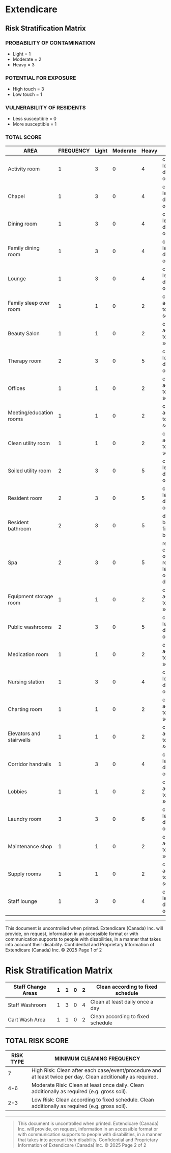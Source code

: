 # Extendicare
## Risk Stratification Matrix

### PROBABILITY OF CONTAMINATION
- Light = 1
- Moderate = 2
- Heavy = 3

### POTENTIAL FOR EXPOSURE
- High touch = 3
- Low touch = 1

### VULNERABILITY OF RESIDENTS
- Less susceptible = 0
- More susceptible = 1

### TOTAL SCORE

| AREA                        | FREQUENCY | Light | Moderate | Heavy | Notes                                   |
|-----------------------------|-----------|-------|----------|-------|-----------------------------------------|
| Activity room               | 1         | 3     | 0        | 4     | clean at least daily once day           |
| Chapel                      | 1         | 3     | 0        | 4     | clean at least daily once day           |
| Dining room                 | 1         | 3     | 0        | 4     | clean at least daily once day           |
| Family dining room          | 1         | 3     | 0        | 4     | clean at least daily once day           |
| Lounge                      | 1         | 3     | 0        | 4     | clean at least daily once day           |
| Family sleep over room      | 1         | 1     | 0        | 2     | clean according to fixed schedule        |
| Beauty Salon                | 1         | 1     | 0        | 2     | clean according to fixed schedule        |
| Therapy room                | 2         | 3     | 0        | 5     | clean at least daily once day           |
| Offices                     | 1         | 1     | 0        | 2     | clean according to fixed schedule        |
| Meeting/education rooms     | 1         | 1     | 0        | 2     | clean according to fixed schedule        |
| Clean utility room          | 1         | 1     | 0        | 2     | clean according to fixed schedule        |
| Soiled utility room         | 2         | 3     | 0        | 5     | clean at least daily once day           |
| Resident room               | 2         | 3     | 0        | 5     | clean at least daily once day           |
| Resident bathroom           | 2         | 3     | 0        | 5     | disinfect bathing fixture between        |
| Spa                         | 2         | 3     | 0        | 5     | residents. clean rest of the room at least once daily. |
| Equipment storage room      | 1         | 1     | 0        | 2     | clean according to fixed schedule        |
| Public washrooms            | 2         | 3     | 0        | 5     | clean at least daily once day           |
| Medication room             | 1         | 1     | 0        | 2     | clean according to fixed schedule        |
| Nursing station             | 1         | 3     | 0        | 4     | clean at least daily once day           |
| Charting room               | 1         | 1     | 0        | 2     | clean according to fixed schedule        |
| Elevators and stairwells    | 1         | 1     | 0        | 2     | clean according to fixed schedule        |
| Corridor handrails          | 1         | 3     | 0        | 4     | clean at least daily once day           |
| Lobbies                     | 1         | 1     | 0        | 2     | clean according to fixed schedule        |
| Laundry room                | 3         | 3     | 0        | 6     | clean at least daily once day           |
| Maintenance shop            | 1         | 1     | 0        | 2     | clean according to fixed schedule        |
| Supply rooms                | 1         | 1     | 0        | 2     | clean according to fixed schedule        |
| Staff lounge                | 1         | 3     | 0        | 4     | clean at least daily once day           |

----

This document is uncontrolled when printed.
Extendicare (Canada) Inc. will provide, on request, information in an accessible format or with communication supports to people with disabilities, in a manner that takes into account their disability.
Confidential and Proprietary Information of Extendicare (Canada) Inc. © 2025
Page 1 of 2

# Risk Stratification Matrix

| Staff Change Areas      | 1 | 1 | 0 | 2 | Clean according to fixed schedule |
|-------------------------|---|---|---|---|-----------------------------------|
| Staff Washroom          | 1 | 3 | 0 | 4 | Clean at least daily once a day    |
| Cart Wash Area          | 1 | 1 | 0 | 2 | Clean according to fixed schedule   |

## TOTAL RISK SCORE

| RISK TYPE               | MINIMUM CLEANING FREQUENCY                                           |
|-------------------------|---------------------------------------------------------------------|
| 7                       | High Risk: Clean after each case/event/procedure and at least twice per day. Clean additionally as required. |
| 4-6                     | Moderate Risk: Clean at least once daily. Clean additionally as required (e.g. gross soil). |
| 2-3                     | Low Risk: Clean according to fixed schedule. Clean additionally as required (e.g. gross soil). |

----

> This document is uncontrolled when printed.
> Extendicare (Canada) Inc. will provide, on request, information in an accessible format or with communication supports to people with disabilities, in a manner that takes into account their disability.
> Confidential and Proprietary Information of Extendicare (Canada) Inc. © 2025
> Page 2 of 2